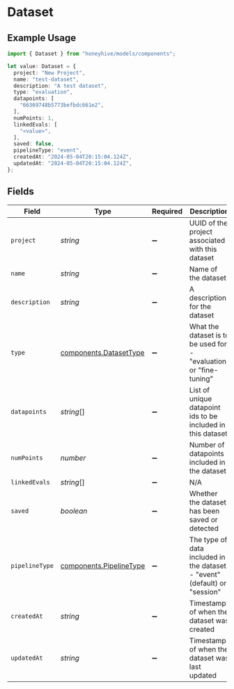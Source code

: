 # Dataset

## Example Usage

```typescript
import { Dataset } from "honeyhive/models/components";

let value: Dataset = {
  project: "New Project",
  name: "test-dataset",
  description: "A test dataset",
  type: "evaluation",
  datapoints: [
    "66369748b5773befbdc661e2",
  ],
  numPoints: 1,
  linkedEvals: [
    "<value>",
  ],
  saved: false,
  pipelineType: "event",
  createdAt: "2024-05-04T20:15:04.124Z",
  updatedAt: "2024-05-04T20:15:04.124Z",
};
```

## Fields

| Field                                                                     | Type                                                                      | Required                                                                  | Description                                                               |
| ------------------------------------------------------------------------- | ------------------------------------------------------------------------- | ------------------------------------------------------------------------- | ------------------------------------------------------------------------- |
| `project`                                                                 | *string*                                                                  | :heavy_minus_sign:                                                        | UUID of the project associated with this dataset                          |
| `name`                                                                    | *string*                                                                  | :heavy_minus_sign:                                                        | Name of the dataset                                                       |
| `description`                                                             | *string*                                                                  | :heavy_minus_sign:                                                        | A description for the dataset                                             |
| `type`                                                                    | [components.DatasetType](../../models/components/datasettype.md)          | :heavy_minus_sign:                                                        | What the dataset is to be used for - "evaluation" or "fine-tuning"        |
| `datapoints`                                                              | *string*[]                                                                | :heavy_minus_sign:                                                        | List of unique datapoint ids to be included in this dataset               |
| `numPoints`                                                               | *number*                                                                  | :heavy_minus_sign:                                                        | Number of datapoints included in the dataset                              |
| `linkedEvals`                                                             | *string*[]                                                                | :heavy_minus_sign:                                                        | N/A                                                                       |
| `saved`                                                                   | *boolean*                                                                 | :heavy_minus_sign:                                                        | Whether the dataset has been saved or detected                            |
| `pipelineType`                                                            | [components.PipelineType](../../models/components/pipelinetype.md)        | :heavy_minus_sign:                                                        | The type of data included in the dataset - "event" (default) or "session" |
| `createdAt`                                                               | *string*                                                                  | :heavy_minus_sign:                                                        | Timestamp of when the dataset was created                                 |
| `updatedAt`                                                               | *string*                                                                  | :heavy_minus_sign:                                                        | Timestamp of when the dataset was last updated                            |